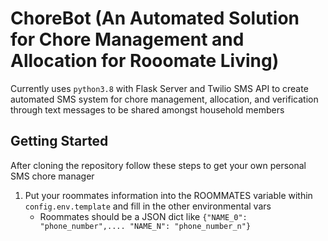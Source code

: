 # ChoreBot (An Automated Solution for Chore Management and Allocation for Rooomate Living)
Currently uses `python3.8` with Flask Server and Twilio SMS API to create automated SMS system for chore management, allocation, and verification through text messages to be shared amongst household members 


## Getting Started 

After cloning the repository follow these steps to get your own personal SMS chore manager 

1. Put your roommates information into the ROOMMATES variable within `config.env.template` and fill in the other environmental vars 
    - Roommates should be a JSON dict like `{"NAME_0": "phone_number",.... "NAME_N": "phone_number_n"}`
